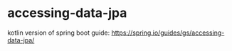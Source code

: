 # accessing-data-jpa
kotlin version of spring boot guide: https://spring.io/guides/gs/accessing-data-jpa/
